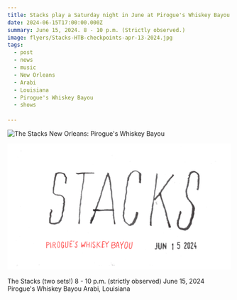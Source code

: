 ```yaml
---
title: Stacks play a Saturday night in June at Pirogue's Whiskey Bayou.
date: 2024-06-15T17:00:00.000Z
summary: June 15, 2024. 8 - 10 p.m. (Strictly observed.)
image: flyers/Stacks-HTB-checkpoints-apr-13-2024.jpg
tags:
  - post 
  - news
  - music
  - New Orleans
  - Arabi
  - Louisiana
  - Pirogue's Whiskey Bayou
  - shows

---
```


![The Stacks New Orleans: Pirogue's Whiskey Bayou](/static/images/flyers/Stacks-HTB-checkpoints-apr-13-2024.jpg "The Stacks New Orleans: Pirogue's Whiskey Bayou")

![The Stacks New Orleans: Pirogue's Whiskey Bayou](/static/images/stacks-animation-jun-15-2024-v7.gif  "The Stacks New Orleans: Pirogue's Whiskey Bayou")

The Stacks (two sets!)
8 - 10 p.m. (strictly observed)
June 15, 2024
Pirogue's Whiskey Bayou
Arabi, Louisiana